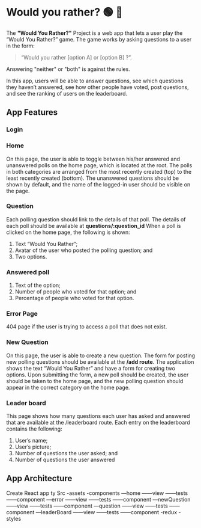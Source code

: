 # Would you rather? 🟢 🔴

The **"Would You Rather?"** Project is a web app that lets a user play the “Would You Rather?” game. The game works by asking questions to a user in the form:

> “Would you rather [option A] or [option B] ?”.

Answering "neither" or "both" is against the rules.

In this app, users will be able to answer questions, see which questions they haven’t answered, see how other people have voted, post questions, and see the ranking of users on the leaderboard.

## App Features

### Login

### Home

On this page, the user is able to toggle between his/her answered and unanswered polls on the home page, which is located at the root. The polls in both categories are arranged from the most recently created (top) to the least recently created (bottom).
The unanswered questions should be shown by default, and the name of the logged-in user should be visible on the page.

### Question

Each polling question should link to the details of that poll.
The details of each poll should be available at **questions/:question_id**
When a poll is clicked on the home page, the following is shown:

1. Text “Would You Rather”;
2. Avatar of the user who posted the polling question; and
3. Two options.

### Answered poll

1. Text of the option;
2. Number of people who voted for that option; and
3. Percentage of people who voted for that option.

### Error Page

404 page if the user is trying to access a poll that does not exist.

### New Question

On this page, the user is able to create a new question.
The form for posting new polling questions should be available at the **/add route**. The application shows the text “Would You Rather” and have a form for creating two options. Upon submitting the form, a new poll should be created, the user should be taken to the home page, and the new polling question should appear in the correct category on the home page.

### Leader board

This page shows how many questions each user has asked and answered that are available at the /leaderboard route. Each entry on the leaderboard contains the following:

1. User’s name;
2. User’s picture;
3. Number of questions the user asked; and
4. Number of questions the user answered

## App Architecture

Create React app ty
Src
-assets
-components
—home
——view
——tests
——component
—error
——view
——tests
——component
—newQuestion
——view
——tests
——component
—question
——view
——tests
——component
—leaderBoard
——view
——tests
——component
-redux
-styles
